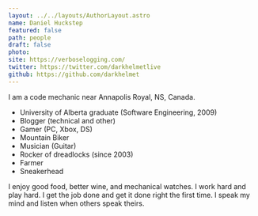 ```yaml
---
layout: ../../layouts/AuthorLayout.astro
name: Daniel Huckstep
featured: false
path: people
draft: false
photo: 
site: https://verboselogging.com/
twitter: https://twitter.com/darkhelmetlive
github: https://github.com/darkhelmet
---
```


I am a code mechanic near Annapolis Royal, NS, Canada.

- University of Alberta graduate (Software Engineering, 2009)
- Blogger (technical and other)
- Gamer (PC, Xbox, DS)
- Mountain Biker
- Musician (Guitar)
- Rocker of dreadlocks (since 2003)
- Farmer
- Sneakerhead

I enjoy good food, better wine, and mechanical watches. I work hard and play hard. I get the job done and get it done right the first time. I speak my mind and listen when others speak theirs.